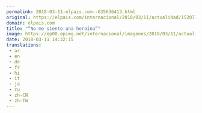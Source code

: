 ```yaml
---
permalink: 2018-03-11-elpais.com--635636413.html
original: https://elpais.com/internacional/2018/03/11/actualidad/1520776436_940188.html#?ref=rss&format=simple&link=link
domain: elpais.com
title: "“No me siento una heroína”"
image: https://ep00.epimg.net/internacional/imagenes/2018/03/11/actualidad/1520776436_940188_1520776605_rrss_normal.jpg
date: 2018-03-11 14:32:15
translations: 
 - ar
 - en
 - de
 - fr
 - hi
 - it
 - ja
 - ru
 - zh-CN
 - zh-TW
---
```



